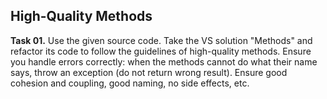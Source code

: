 ## High-Quality Methods

**Task 01.** Use the given source code. Take the VS solution "Methods" and refactor its code to follow the guidelines of high-quality methods. Ensure you handle errors correctly: when the methods cannot do what their name says, throw an exception (do not return wrong result). Ensure good cohesion and coupling, good naming, no side effects, etc.
